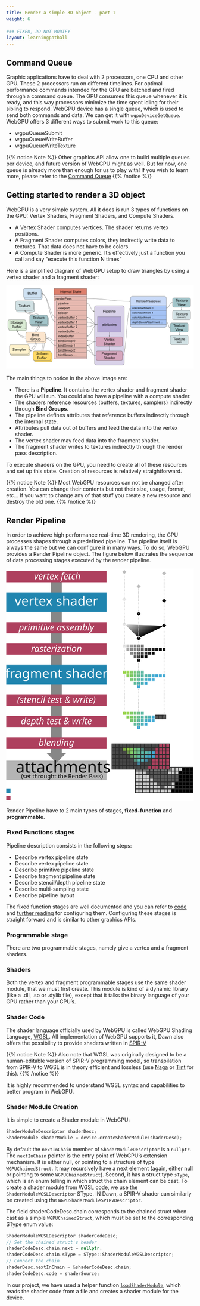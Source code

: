 ```yaml
---
title: Render a simple 3D object - part 1
weight: 6

### FIXED, DO NOT MODIFY
layout: learningpathall
---
```


## Command Queue

Graphic applications have to deal with 2 processors, one CPU and other GPU. These 2 processors run on different timelines. For optimal performance  commands intended for the GPU are batched and fired through a command queue. The GPU consumes this queue whenever it is ready, and this way processors minimize the time spent idling for their sibling to respond. WebGPU device has a single queue, which is used to send both commands and data. We can get it with `wgpuDeviceGetQueue`.
WebGPU offers 3 different ways to submit work to this queue:

* wgpuQueueSubmit
* wgpuQueueWriteBuffer
* wgpuQueueWriteTexture

{{% notice Note %}}
Other graphics API allow one to build multiple queues per device, and future version of WebGPU might as well. But for now, one queue is already more than enough for us to play with! If you wish to learn more, please refer to the [Command Queue](https://eliemichel.github.io/LearnWebGPU/getting-started/the-command-queue.html)
{{% /notice %}}

## Getting started to render a 3D object

WebGPU is a very simple system. All it does is run 3 types of functions on the GPU: Vertex Shaders, Fragment Shaders, and Compute Shaders.

* A Vertex Shader computes vertices. The shader returns vertex positions.
* A Fragment Shader computes colors, they indirectly write data to textures. That data does not have to be colors.
* A Compute Shader is more generic. It’s effectively just a function you call and say “execute this function N times”

Here is a simplified diagram of WebGPU setup to draw triangles by using a vertex shader and a fragment shader:

!["Triangle using WebGPU"](./images/webgpu-draw-high-level.svg "Figure 1. Triangle using WebGPU")

The main things to notice in the above image are:

* There is a **Pipeline**. It contains the vertex shader and fragment shader the GPU will run. You could also have a pipeline with a compute shader.
* The shaders reference resources (buffers, textures, samplers) indirectly through **Bind Groups**.
* The pipeline defines attributes that reference buffers indirectly through the internal state.
* Attributes pull data out of buffers and feed the data into the vertex shader.
* The vertex shader may feed data into the fragment shader.
* The fragment shader writes to textures indirectly through the render pass description.

To execute shaders on the GPU, you need to create all of these resources and set up this state. Creation of resources is relatively straightforward.

{{% notice Note %}}
Most WebGPU resources can not be changed after creation. You can change their contents but not their size, usage, format, etc… If you want to change any of that stuff you create a new resource and destroy the old one.
{{% /notice %}}

## Render Pipeline

In order to achieve high performance real-time 3D rendering, the GPU processes shapes through a predefined pipeline. The pipeline itself is always the same but we can configure it in many ways. To do so, WebGPU provides a Render Pipeline object. The figure below illustrates the sequence of data processing stages executed by the render pipeline.

!["Render Pipeline"](./images/render-pipeline.svg "Figure 2. Render Pipeline")

Render Pipeline have to 2 main types of stages, **fixed-function** and **programmable**.

### Fixed Functions stages

Pipeline description consists in the following steps:

* Describe vertex pipeline state
* Describe vertex pipeline state
* Describe primitive pipeline state
* Describe fragment pipeline state
* Describe stencil/depth pipeline state
* Describe multi-sampling state
* Describe pipeline layout

The fixed function stages are well documented and you can refer to [code](https://github.com/varunchariArm/Android_DawnWebGPU/blob/main/app/src/main/cpp/webgpuRenderer.cpp#L256) and [further reading](https://eliemichel.github.io/LearnWebGPU/basic-3d-rendering/hello-triangle.html#lit-24) for configuring them. Configuring these stages is straight forward and is similar to other graphics APIs.

### Programmable stage

There are two programmable stages, namely give a vertex and a fragment shaders.

### Shaders

Both the vertex and fragment programmable stages use the same shader module, that we must first create. This module is kind of a dynamic library (like a .dll, .so or .dylib file), except that it talks the binary language of your GPU rather than your CPU’s.

### Shader Code

The shader language officially used by WebGPU is called WebGPU Shading Language, [WGSL](https://gpuweb.github.io/gpuweb/wgsl/). All implementation of WebGPU supports it, Dawn also offers the possibility to provide shaders written in [SPIR-V](https://www.khronos.org/spir)

{{% notice Note %}}
Also note that WGSL was originally designed to be a human-editable version of SPIR-V programming model, so transpilation from SPIR-V to WGSL is in theory efficient and lossless (use [Naga](https://github.com/gfx-rs/naga) or [Tint](https://dawn.googlesource.com/tint) for this).
{{% /notice %}}

It is highly recommended to understand WGSL syntax and capabilities to better program in WebGPU.

### Shader Module Creation

It is simple to create a Shader module in WebGPU:

```C++
ShaderModuleDescriptor shaderDesc;
ShaderModule shaderModule = device.createShaderModule(shaderDesc);
```

By default the `nextInChain` member of `ShaderModuleDescriptor` is a `nullptr`.
The `nextInChain` pointer is the entry point of WebGPU’s extension mechanism. It is either null, or pointing to a structure of type `WGPUChainedStruct`. It may recursively have a next element (again, either null or pointing to some `WGPUChainedStruct`). Second, it has a struct type `sType`, which is an enum telling in which struct the chain element can be cast.
To create a shader module from WGSL code, we use the `ShaderModuleWGSLDescriptor` SType. IN Dawn, a SPIR-V shader can similarly be created using the `WGPUShaderModuleSPIRVDescriptor`.

The field shaderCodeDesc.chain corresponds to the chained struct when cast as a simple `WGPUChainedStruct`, which must be set to the corresponding SType enum value:

```C++
ShaderModuleWGSLDescriptor shaderCodeDesc;
// Set the chained struct's header
shaderCodeDesc.chain.next = nullptr;
shaderCodeDesc.chain.sType = SType::ShaderModuleWGSLDescriptor;
// Connect the chain
shaderDesc.nextInChain = &shaderCodeDesc.chain;
shaderCodeDesc.code = shaderSource;
```

In our project, we have used a helper function [`loadShaderModule`](https://github.com/varunchariArm/Android_DawnWebGPU/blob/main/app/src/main/cpp/webgpuRenderer.cpp#L450), which reads the shader code from a file and creates a shader module for the device.
